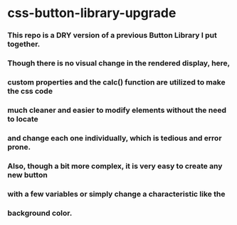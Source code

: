 # css-button-library-upgrade

### This repo is a DRY version of a previous Button Library I put together.

### Though there is no visual change in the rendered display, here,

### custom properties and the calc() function are utilized to make the css code

### much cleaner and easier to modify elements without the need to locate

### and change each one individually, which is tedious and error prone.

### Also, though a bit more complex, it is very easy to create any new button

### with a few variables or simply change a characteristic like the

### background color.
